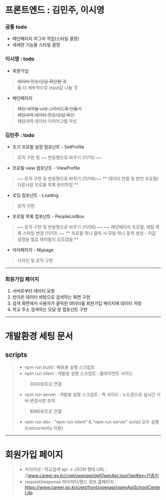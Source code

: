 # 프론트엔드 : 김민주, 이시영      

### 공통 todo
* 메인페이지 피그마 작업(스타일 결정)
* 세세한 기능들 스타일 결정


### 이시영 : todo
* 회원가입
> ~~데이터 전송/응답 확인할 것~~    
좀 더 세부적으로 input값 나눌 것       

* 메인페이지
> ~~채팅 내역들 ui에 그려지도록 만들기~~     
~~채팅내역 데이터 전송/응답 확인~~    
채팅내역 데이터 다이어그램 작성 


### 김민주 : todo 
* 초기 프로필 설정 컴포넌트 - SetProfile
> 로직 구현 및 ~~ 반응형으로 바꾸기 (11/13) ~~
* 프로필 view 컴포넌트 - ViewProfile
> ~~ 로직 구현 및 반응형으로 바꾸기 (11/06)~~
> ** 데이터 연결 및 본인 프로필/다른사람 프로필 목록 분리작업 **
* 로딩 컴포넌트 - Loading
> 로직 구현
* 프로필 목록 컴포넌트 - PeopleListBox
> ~~ 로직 구현 및 반응형으로 바꾸기 (11/06) ~~
> ~~ 메인페이지 프로필, 채팅 목록 스타일 변경 (11/13) ~~
> ** 프로필 하나 클릭 시 모달 하나 동적 생성 - 키값 설정을 뭘로 해야될지 모르겠음 **
* 마이페이지 - Mypage
> 디자인 및 로직 구현

--- 
### 회원가입 페이지
1. 서버로부터 데이터 요청
2. 받아온 데이터 바탕으로 검색하는 화면 구현
3. 검색 화면에서 사용자가 클릭한 데이터를 회원가입 페이지에 데이터 저장
4. 학교 주소 검색하는 모달 창 컴포넌트 구현
***    
# 개발환경 세팅 문서
## scripts    
> * npm run build : 배포용 실행 스크립트
> * npm run client : 개발용 실행 스크립트 : 클라이언트 사이드
> > 3000포트로 연결
> * npm run server : 개발용 실행 스크립트 : 백 사이드 : 노드몬으로 실시간 서버 변경사항 추적
> > 8080포트로 연결
> * npm run dev : "npm run client" & "npm run server" script 모두 실행(concurrently 이용)
***    
# 회원가입 페이지
> * 커리어넷 : 학교검색 api -> JSON 형태 URL : //www.career.go.kr/cnet/openapi/getOpenApi.json?apiKey=인증키
> * request/response 파라미터/필드 정보 홈페이지 : https://www.career.go.kr/cnet/front/openapi/openApiSchoolCenter.do